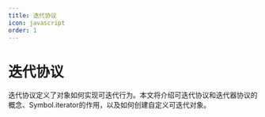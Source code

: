 ```yaml
---
title: 迭代协议
icon: javascript
order: 1
---
```


# 迭代协议

迭代协议定义了对象如何实现可迭代行为。本文将介绍可迭代协议和迭代器协议的概念、Symbol.iterator的作用，以及如何创建自定义可迭代对象。

